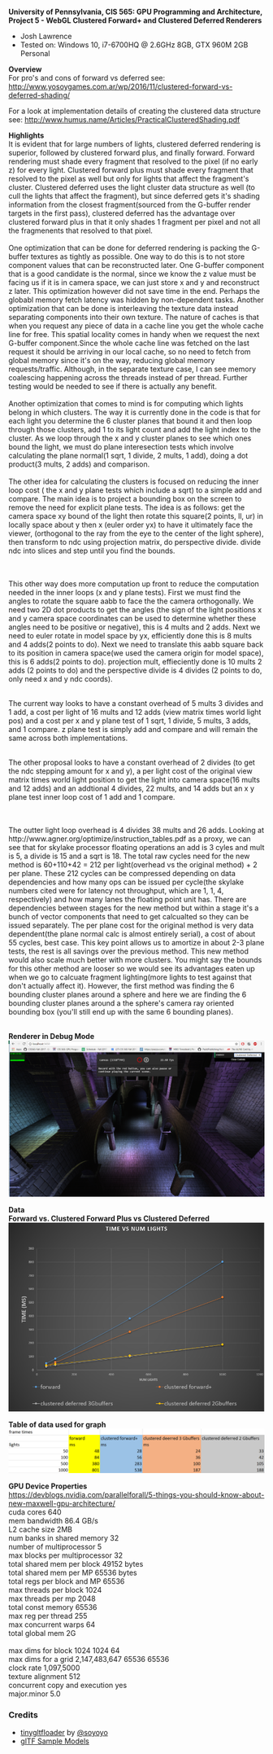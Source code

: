 **University of Pennsylvania, CIS 565: GPU Programming and Architecture,
Project 5 - WebGL Clustered Forward+ and Clustered Deferred Renderers**

* Josh Lawrence
* Tested on: Windows 10, i7-6700HQ @ 2.6GHz 8GB, GTX 960M 2GB  Personal

**Overview**<br />
For pro's and cons of forward vs deferred see:
http://www.yosoygames.com.ar/wp/2016/11/clustered-forward-vs-deferred-shading/

For a look at implementation details of creating the clustered data structure see:
http://www.humus.name/Articles/PracticalClusteredShading.pdf

**Highlights**<br />
It is evident that for large numbers of lights, clustered deferred rendering is superior, followed by clustered forward plus, and finally forward. Forward rendering must shade every fragment that resolved to the pixel (if no early z) for every light. Clustered forward plus must shade every fragment that resolved to the pixel as well but only for lights that affect the fragment's cluster. Clustered deferred uses the light cluster data structure as well (to cull the lights that affect the fragment), but since deferred gets it's shading information from the closest fragment(sourced from the G-buffer render targets in the first pass), clustered deferred has the advantage over clustered forward plus in that it only shades 1 fragment per pixel and not all the fragmenents that resolved to that pixel.
<br />
<br />
One optimization that can be done for deferred rendering is packing the G-buffer textures as tightly as possible. One way to do this is to not store component values that can be reconstructed later. One G-buffer component that is a good candidate is the normal, since we know the z value must be facing us if it is in camera space, we can just store x and y and reconstruct z later. This optimization however did not save time in the end. Perhaps the globabl memory fetch latency was hidden by non-dependent tasks. Another optimization that can be done is interleaving the texture data instead separating components into their own texture. The nature of caches is that when you request any piece of data in a cache line you get the whole cache line for free. This spatial locality comes in handy when we request the next G-buffer component.Since the whole cache line was fetched on the last request it should be arriving in our local cache, so no need to fetch from global memory since it's on the way, reducing global memory requests/traffic. Although, in the separate texture case, I can see memory coalescing happening across the threads instead of per thread. Further testing would be needed to see if there is actually any benefit. 
<br />
<br />
Another optimization that comes to mind is for computing which lights belong in which clusters. The way it is currently done in the code is that for each light you determine the 6 cluster planes that bound it and then loop through those clusters, add 1 to its light count and add the light index to the cluster. As we loop through the x and y cluster planes to see which ones bound the light, we must do plane interesection tests which involve calculating the plane normal(1 sqrt, 1 divide, 2 mults, 1 add), doing a dot product(3 mults, 2 adds) and comparison. 
<br />
<br />
The other idea for calculating the clusters is focused on reducing the inner loop cost ( the x and y plane tests which include a sqrt) to a simple add and compare. The main idea is to project a bounding box on the screen to remove the need for explicit plane tests. The idea is as follows: get the camera space xy bound of the light then rotate this square(2 points, ll, ur) in locally space about y then x (euler order yx) to have it ultimately face the viewer, (orthogonal to the ray from the eye to the center of the light sphere), then transform to ndc using projection matrix, do perspective divide. divide ndc into slices and step until you find the bounds.  

<br />
<br />
This other way does more computation up front to reduce the computation needed in the inner loops (x and y plane tests). First we must find the angles to rotate the square aabb to face the the camera orthogonally. We need two 2D dot products to get the angles (the sign of the light positions x and y camera space coordinates can be used to determine whether these angles need to be positive or negative), this is 4 mults and 2 adds. Next we need to euler rotate in model space by yx, efficiently done this is 8 mults and 4 adds(2 points to do). Next we need to translate this aabb square back to its position in camera space(we used the camera origin for model space), this is 6 adds(2 points to do). projection mult, effieciently done is 10 mults 2 adds (2 points to do) and the perspective divide is 4 divides (2 points to do, only need x and y ndc coords). 

<br />
<br />

The current way looks to have a constant overhead of 5 mults 3 divides and 1 add, a cost per light of 16 mults and 12 adds (view matrix times world light pos) and a cost per x and y plane test of 1 sqrt, 1 divide, 5 mults, 3 adds, and 1 compare. z plane test is simply add and compare and will remain the same across both implementations. 
<br />
<br />

The other proposal looks to have a constant overhead of 2 divides (to get the ndc stepping amount for x and y), a per light cost of the original view matrix times world light position to get the light into camera space(16 mults and 12 adds) and an addtional 4 divides, 22 mults, and 14 adds but an x y plane test inner loop cost of 1 add and 1 compare. 

<br />
<br />
The outter light loop overhead is 4 divides 38 mults and 26 adds. Looking at http://www.agner.org/optimize/instruction_tables.pdf as a proxy, we can see that for skylake processor floating operations an add is 3 cyles and mult is 5, a divide is 15 and a sqrt is 18. The total raw cycles need for the new method is 60+110+42 = 212 per light(overhead vs the original method) + 2 per plane. These 212 cycles can be compressed depending on data dependencies and how many ops can be issued per cycle(the skylake numbers cited were for latency not throughput, which are 1, 1, 4, respectively) and how many lanes the floating point unit has. There are dependencies between stages for the new method but within a stage it's a bunch of vector components that need to get calcualted so they can be issued separately. The per plane cost for the original method is very data dependent(the plane normal calc is almost entirely serial), a cost of about 55 cycles, best case. This key point allows us to amortize in about 2-3 plane tests, the rest is all savings over the previous method. This new method would also scale much better with more clusters. You might say the bounds for this other method are looser so we would see its advantages eaten up when we go to calcuate fragment lighting(more lights to test against that don't actually affect it). However, the first method was finding the 6 bounding cluster planes around a sphere and here we are finding the 6 bounding cluster planes around a the sphere's camera ray oriented bounding box (you'll still end up with the same 6 bounding planes).

<br />
<br />

**Renderer in Debug Mode**<br />
![](img/clusteredDeferred.png)

**Data**<br />
**Forward vs. Clustered Forward Plus vs Clustered Deferred**<br />
![](img/graph.png)

**Table of data used for graph**<br />
![](img/data.png)

**GPU Device Properties**<br />
https://devblogs.nvidia.com/parallelforall/5-things-you-should-know-about-new-maxwell-gpu-architecture/<br />
cuda cores 640<br />
mem bandwidth 86.4 GB/s<br />
L2 cache size 2MB<br />
num banks in shared memory 32<br />
number of multiprocessor 5<br />
max blocks per multiprocessor 32<br />
total shared mem per block 49152 bytes<br />
total shared mem per MP 65536 bytes<br />
total regs per block and MP 65536<br />
max threads per block 1024<br />
max threads per mp 2048<br />
total const memory 65536<br />
max reg per thread 255<br />
max concurrent warps 64<br />
total global mem 2G<br />
<br />
max dims for block 1024 1024 64<br />
max dims for a grid 2,147,483,647 65536 65536<br />
clock rate 1,097,5000<br />
texture alignment 512<br />
concurrent copy and execution yes<br />
major.minor 5.0<br />

### Credits

* [tinygltfloader](https://github.com/syoyo/tinygltfloader) by [@soyoyo](https://github.com/syoyo)
* [glTF Sample Models](https://github.com/KhronosGroup/glTF/blob/master/sampleModels/README.md)
